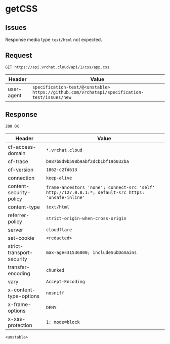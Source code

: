 # getCSS

## Issues
Response media type ``text/html`` not expected.
## Request
`GET https://api.vrchat.cloud/api/1/css/app.css`

| Header | Value |
| ------ | ----- |
| user-agent | `specification-test/@<unstable> https://github.com/vrchatapi/specification-test/issues/new` |


## Response
`200 OK`

| Header | Value |
| ------ | ----- |
| cf-access-domain | `*.vrchat.cloud` |
| cf-trace | `b987b8d9b598b9abf2dcb1bf19b032ba` |
| cf-version | `1862-c2fd613` |
| connection | `keep-alive` |
| content-security-policy | `frame-ancestors 'none'; connect-src 'self' http://127.0.0.1:*; default-src https: 'unsafe-inline'` |
| content-type | `text/html` |
| referrer-policy | `strict-origin-when-cross-origin` |
| server | `cloudflare` |
| set-cookie | `<redacted>` |
| strict-transport-security | `max-age=31536000; includeSubDomains` |
| transfer-encoding | `chunked` |
| vary | `Accept-Encoding` |
| x-content-type-options | `nosniff` |
| x-frame-options | `DENY` |
| x-xss-protection | `1; mode=block` |

```jsonc
<unstable>
```
